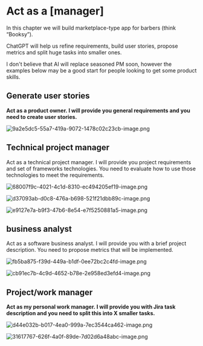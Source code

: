 # Act as a [manager]

In this chapter we will build marketplace-type app for barbers (think “Booksy”).

ChatGPT will help us refine requirements, build user stories, propose metrics and split huge tasks into smaller ones.

I don't believe that AI will replace seasoned PM soon, however the examples below may be a good start for people looking to get some product skills.

## ****Generate user stories****

**Act as a product owner. I will provide you general requirements and you need to create user stories.**

![9a2e5dc5-55a7-419a-9072-1478c02c23cb-image.png](Act%20as%20a%20%5Bmanager%5D%20552028bd581d44d7b0c2674e2676f837/9a2e5dc5-55a7-419a-9072-1478c02c23cb-image.png)

## ****Technical project manager****

Act as a technical project manager. I will provide you project requirements and set of frameworks technologies. You need to evaluate how to use those technologies to meet the requirements.

![68007f9c-4021-4c1d-8310-ec494205ef19-image.png](Act%20as%20a%20%5Bmanager%5D%20552028bd581d44d7b0c2674e2676f837/68007f9c-4021-4c1d-8310-ec494205ef19-image.png)

![d37093ab-d0c8-476a-b698-521f21dbb89c-image.png](Act%20as%20a%20%5Bmanager%5D%20552028bd581d44d7b0c2674e2676f837/d37093ab-d0c8-476a-b698-521f21dbb89c-image.png)

![e9127e7a-b9f3-47b6-8e54-e7f5250881a5-image.png](Act%20as%20a%20%5Bmanager%5D%20552028bd581d44d7b0c2674e2676f837/e9127e7a-b9f3-47b6-8e54-e7f5250881a5-image.png)

## ****business analyst****

Act as a software business analyst. I will provide you with a brief project description. You need to propose metrics that will be implemented.

![fb5ba875-f39d-449a-b1df-0ee72bc2c4fd-image.png](Act%20as%20a%20%5Bmanager%5D%20552028bd581d44d7b0c2674e2676f837/fb5ba875-f39d-449a-b1df-0ee72bc2c4fd-image.png)

![cb91ec7b-4c9d-4652-b78e-2e958ed3efd4-image.png](Act%20as%20a%20%5Bmanager%5D%20552028bd581d44d7b0c2674e2676f837/cb91ec7b-4c9d-4652-b78e-2e958ed3efd4-image.png)

## ****Project/work manager****

**Act as my personal work manager. I will provide you with Jira task description and you need to split this into X smaller tasks.**

![d44e032b-b017-4ea0-999a-7ec3544ca462-image.png](Act%20as%20a%20%5Bmanager%5D%20552028bd581d44d7b0c2674e2676f837/d44e032b-b017-4ea0-999a-7ec3544ca462-image.png)

![31617767-626f-4a0f-89de-7d02d6a48abc-image.png](Act%20as%20a%20%5Bmanager%5D%20552028bd581d44d7b0c2674e2676f837/31617767-626f-4a0f-89de-7d02d6a48abc-image.png)